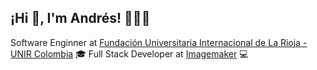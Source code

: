 <h2>¡Hi 👋, I'm Andrés! 👨🏻‍💻</h2>

Software Enginner at [Fundación Universitaria Internacional de La Rioja - UNIR Colombia](https://colombia.unir.net/) 🎓
Full Stack Developer at [Imagemaker](https://www.imagemaker.com/?lang=en) 💻

